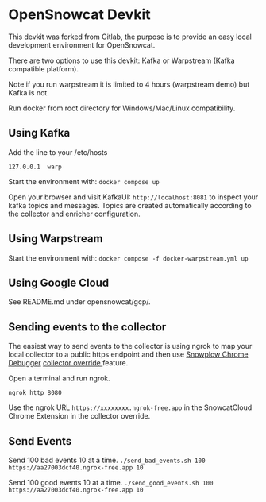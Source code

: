 # OpenSnowcat Devkit

This devkit was forked from Gitlab, the purpose is to provide an easy local development 
environment for OpenSnowcat. 

There are two options to use this devkit: Kafka or Warpstream (Kafka compatible platform). 

Note if you run warpstream it is limited to 4 hours (warpstream demo) but Kafka is not.

Run docker from root directory for Windows/Mac/Linux compatibility.

## Using Kafka

Add the line to your /etc/hosts

`127.0.0.1  warp`

Start the environment with: `docker compose up`

Open your browser and visit KafkaUI: `http://localhost:8081` to inspect your kafka topics and messages. Topics are created automatically according to the collector and enricher configuration.

## Using Warpstream

Start the environment with: `docker compose -f docker-warpstream.yml up`  

## Using Google Cloud

See README.md under opensnowcat/gcp/.

## Sending events to the collector

The easiest way to send events to the collector is using ngrok to map your local collector to a public https endpoint and then use [Snowplow Chrome Debugger](https://chromewebstore.google.com/detail/snowplow-debugger/jbnlcgeengmijcghameodeaenefieedm)  [collector override ](https://www.snowcatcloud.com/docs/snowplow-chrome-extension/how-to-use/#collector-override/) feature. 

Open a terminal and run ngrok.

`ngrok http 8080`

Use the ngrok URL `https://xxxxxxxx.ngrok-free.app` in the SnowcatCloud Chrome Extension in the collector override.

## Send Events

Send 100 bad events 10 at a time.
`./send_bad_events.sh 100 https://aa27003dcf40.ngrok-free.app 10`

Send 100 good events 10 at a time.
`./send_good_events.sh 100 https://aa27003dcf40.ngrok-free.app 10`

 